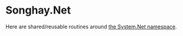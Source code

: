 # Songhay.Net

Here are shared/reusable routines around [the System.Net namespace](https://docs.microsoft.com/en-us/dotnet/api/system.net?view=netcore-2.0).
